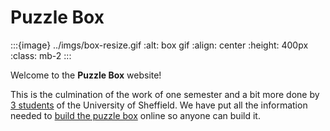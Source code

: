 # Puzzle Box

:::{image} ../imgs/box-resize.gif
:alt: box gif
:align: center
:height: 400px
:class: mb-2
:::

Welcome to the **Puzzle Box** website!

This is the culmination of the work of one semester and a bit more done by [3 students](the_team) of the University of Sheffield. We have put all the information needed to [build the puzzle box](https://github.com/Parzival1918/puzzle-box/tree/main/box-blueprints) online so anyone can build it.


